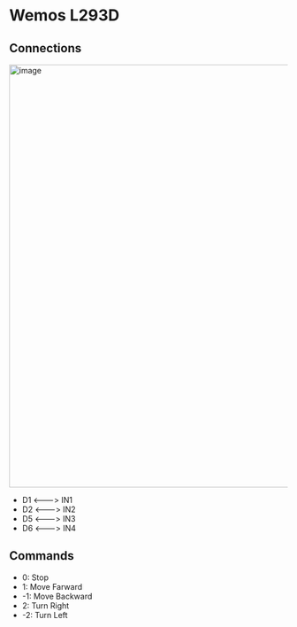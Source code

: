 # Wemos L293D

## Connections
<img width="764" alt="image" src="https://user-images.githubusercontent.com/101444683/219456351-b7f5cf77-1c0f-4228-b6ac-cc5c8c51c113.png">

-  D1 <---> IN1 
-  D2 <---> IN2
-  D5 <---> IN3
-  D6 <---> IN4

## Commands
- 0: Stop
- 1: Move Farward
- -1: Move Backward
- 2: Turn Right
- -2: Turn Left
